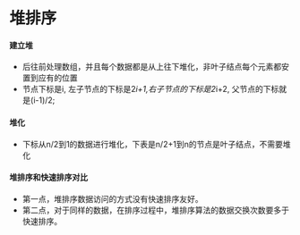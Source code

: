 # 堆排序
#### 建立堆
* 后往前处理数组，并且每个数据都是从上往下堆化，非叶子结点每个元素都安置到应有的位置
* 节点下标是i, 左子节点的下标是2*i+1,右子节点的下标是2*i+2, 父节点的下标就是(i-1)/2;
#### 堆化
* 下标从n/2到1的数据进行堆化，下表是n/2+1到n的节点是叶子结点，不需要堆化

#### 堆排序和快速排序对比
* 第一点，堆排序数据访问的方式没有快速排序友好。
* 第二点，对于同样的数据，在排序过程中，堆排序算法的数据交换次数要多于快速排序。

